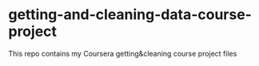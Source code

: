 # getting-and-cleaning-data-course-project
This repo contains my Coursera getting&amp;cleaning course project files
